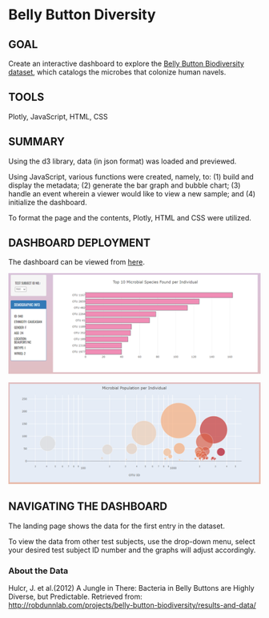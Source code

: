 # Belly Button Diversity

## GOAL

Create an interactive dashboard to explore the [Belly Button Biodiversity dataset](http://robdunnlab.com/projects/belly-button-biodiversity/), which catalogs the microbes that colonize human navels.

## TOOLS

Plotly, JavaScript, HTML, CSS

## SUMMARY

Using the d3 library, data (in json format) was loaded and previewed.

Using JavaScript, various functions were created, namely, to:
(1) build and display the metadata;
(2) generate the bar graph and bubble chart;
(3) handle an event wherein a viewer would like to view a new sample; and
(4) initialize the dashboard.

To format the page and the contents, Plotly, HTML and CSS were utilized.

## DASHBOARD DEPLOYMENT

The dashboard can be viewed from [here](https://maylacdao.github.io/plotly-challenge/).

![alt text](images/chart_1_metadata.png)

![alt text](images/chart_2.png)

## NAVIGATING THE DASHBOARD

The landing page shows the data for the first entry in the dataset.

To view the data from other test subjects, use the drop-down menu, select your desired test subject ID number and the graphs will adjust accordingly.

### About the Data

Hulcr, J. et al.(2012) A Jungle in There: Bacteria in Belly Buttons are Highly Diverse, but Predictable. Retrieved from: http://robdunnlab.com/projects/belly-button-biodiversity/results-and-data/
